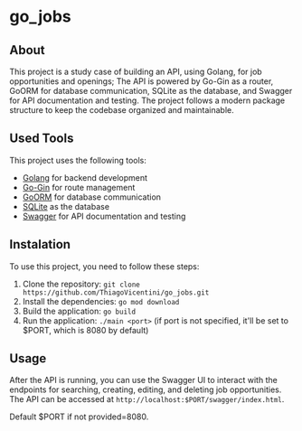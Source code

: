 # go_jobs
## About
This project is a study case of building an API, using Golang, for job opportunities and openings; The API is powered by Go-Gin as a router, GoORM for database communication, SQLite as the database, and Swagger for API documentation and testing. The project follows a modern package structure to keep the codebase organized and maintainable.

## Used Tools

This project uses the following tools:

- [Golang](https://golang.org/) for backend development
- [Go-Gin](https://github.com/gin-gonic/gin) for route management
- [GoORM](https://gorm.io/) for database communication
- [SQLite](https://www.sqlite.org/index.html) as the database
- [Swagger](https://swagger.io/) for API documentation and testing

## Instalation
To use this project, you need to follow these steps:
1. Clone the repository: `git clone https://github.com/ThiagoVicentini/go_jobs.git`
2. Install the dependencies: `go mod download`
3. Build the application: `go build`
4. Run the application: `./main <port>` (if port is not specified, it'll be set to $PORT, which is 8080 by default) 

## Usage

After the API is running, you can use the Swagger UI to interact with the endpoints for searching, creating, editing, and deleting job opportunities. The API can be accessed at `http://localhost:$PORT/swagger/index.html`.

Default $PORT if not provided=8080.